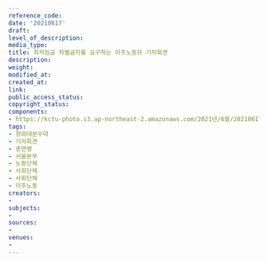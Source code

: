 ```yaml
---
reference_code: 
date: '20210617'
draft: 
level_of_description: 
media_type: 
title: 최저임금 차별금지를 요구하는 이주노동자 기자회견
description: 
weight: 
modified_at: 
created_at: 
link: 
public_access_status: 
copyright_status: 
components:
- https://kctu-photo.s3.ap-northeast-2.amazonaws.com/2021년/6월/20210617-최저임금+차별금지를+요구하는+이주노동자+기자회견_청와대분수대_기자회견_총연맹_서울본부_노동단체_사회단체_사회단체_이주노동/_1D20366.jpg
tags:
- 청와대분수대
- 기자회견
- 총연맹
- 서울본부
- 노동단체
- 사회단체
- 사회단체
- 이주노동
creators:
- 
subjects:
- 
sources:
- 
venues:
- 
---
```

